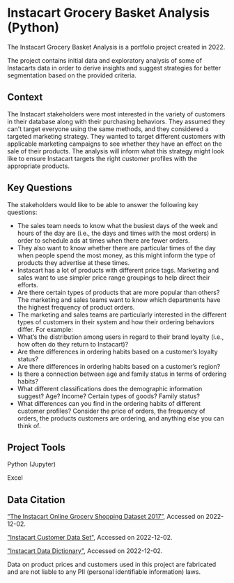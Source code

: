 # Instacart Grocery Basket Analysis (Python)

The Instacart Grocery Basket Analysis is a portfolio project created in 2022. 

The project contains initial data and exploratory analysis of some of Instacarts data in order to derive insights and suggest strategies for better segmentation based on the provided criteria. 

## Context
The Instacart stakeholders were most interested in the variety of customers in their database along with their purchasing behaviors. They assumed they can't target everyone using the same methods, and they considered a targeted marketing strategy. They wanted to target different customers with applicable marketing campaigns to see whether they have an effect on the sale of their products. The analysis will inform what this strategy might look like to ensure Instacart targets the right customer profiles with the appropriate products. 

## Key Questions
The stakeholders would like to be able to answer the following key questions:

- The sales team needs to know what the busiest days of the week and hours of the day are (i.e., the days and times with the most orders) in order to schedule ads at times when there are fewer orders.
- They also want to know whether there are particular times of the day when people spend the most money, as this might inform the type of products they advertise at these times.
- Instacart has a lot of products with different price tags. Marketing and sales want to use simpler price range groupings to help direct their efforts.
- Are there certain types of products that are more popular than others? The marketing and sales teams want to know which departments have the highest frequency of product orders.
- The marketing and sales teams are particularly interested in the different types of customers in their system and how their ordering behaviors differ. For example:
- What’s the distribution among users in regard to their brand loyalty (i.e., how often do they return to Instacart)?
- Are there differences in ordering habits based on a customer’s loyalty status?
- Are there differences in ordering habits based on a customer’s region?
- Is there a connection between age and family status in terms of ordering habits?
- What different classifications does the demographic information suggest? Age? Income? Certain types of goods? Family status?
- What differences can you find in the ordering habits of different customer profiles? Consider the price of orders, the frequency of orders, the products customers are ordering, and anything else you can think of.

## Project Tools
Python (Jupyter)

Excel

## Data Citation
[“The Instacart Online Grocery Shopping Dataset 2017”](https://www.instacart.com/datasets/grocery-shopping-2017),
 Accessed on 2022-12-02.
 
["Instacart Customer Data Set"](https://s3.amazonaws.com/coach-courses-us/public/courses/data-immersion/A4/A4_Data_Assets/customers.zip), Accessed on 2022-12-02.
 
 ["Instacart Data Dictionary"](https://gist.github.com/jeremystan/c3b39d947d9b88b3ccff3147dbcf6c6b), Accessed on 2022-12-02.
 
 Data on product prices and customers used in this project are fabricated and are not liable to any PII (personal identifiable information) laws.
